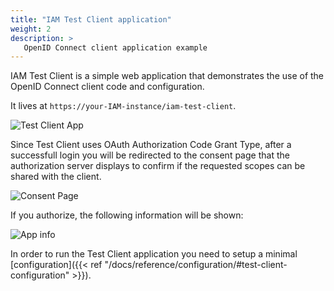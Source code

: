 ```yaml
---
title: "IAM Test Client application"
weight: 2
description: >
   OpenID Connect client application example
---
```


IAM Test Client is a simple web application that demonstrates the use of the OpenID Connect client code and configuration.

It lives at ```https://your-IAM-instance/iam-test-client```.

![Test Client App](/images/test-client.png)

Since Test Client uses OAuth Authorization Code Grant Type, after a successfull login you will be redirected to the consent page that the authorization server displays to confirm if the requested scopes can be shared with the client. 

![Consent Page](/images/consent-page.png)

If you authorize, the following information will be shown:

![App info](/images/test-client-info.png)

In order to run the Test Client application you need to setup a minimal [configuration]({{< ref "/docs/reference/configuration/#test-client-configuration" >}}).
